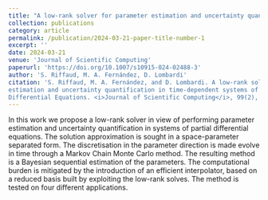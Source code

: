 ```yaml
---
title: "A low-rank solver for parameter estimation and uncertainty quantification in linear time dependent systems of Partial Differential Equations"
collection: publications
category: article
permalink: /publication/2024-03-21-paper-title-number-1
excerpt: ''
date: 2024-03-21
venue: 'Journal of Scientific Computing'
paperurl: 'https://doi.org/10.1007/s10915-024-02488-3'
author: 'S. Riffaud, M. A. Fernández, D. Lombardi'
citation: 'S. Riffaud, M. A. Fernández, and D. Lombardi. A low-rank solver for parameter
estimation and uncertainty quantification in time-dependent systems of Partial
Differential Equations. <i>Journal of Scientific Computing</i>, 99(2), 34. 2024.'
---
```

In this work we propose a low-rank solver in view of performing parameter estimation and uncertainty quantification in systems of partial differential equations. The solution approximation is sought in a space-parameter separated form. The discretisation in the parameter direction is made evolve in time through a Markov Chain Monte Carlo method. The resulting method is a Bayesian sequential estimation of the parameters. The computational burden is mitigated by the introduction of an efficient interpolator, based on a reduced basis built by exploiting the low-rank solves. The method is tested on four different applications.
